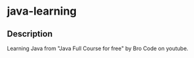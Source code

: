 # java-learning

## Description

Learning Java from "Java Full Course for free" by Bro Code on youtube.
